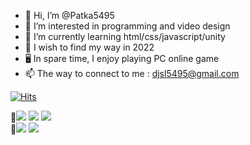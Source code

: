 - 👋 Hi, I’m @Patka5495
- 👀 I’m interested in programming and video design
- 🌱 I’m currently learning html/css/javascript/unity
- 👐 I wish to find my way in 2022
- 🖥️ In spare time, I enjoy playing PC online game
- 📫 The way to connect to me : djsl5495@gmail.com

[![Hits](https://hits.seeyoufarm.com/api/count/incr/badge.svg?url=https%3A%2F%2Fgithub.com%2FPatka5495&count_bg=%2379C83D&title_bg=%23555555&icon=&icon_color=%23E7E7E7&title=hits&edge_flat=false)](https://hits.seeyoufarm.com)

👶<img src="https://img.shields.io/badge/HTML5-E34F26?style=flat-square&logo=HTML5&logoColor=white"/></a>
<img src="https://img.shields.io/badge/css3-1572B6?style=flat-square&logo=css3&logoColor=white"/></a>
<img src="https://img.shields.io/badge/Unity-000000?style=flat-square&logo=Unity&logoColor=white"/></a><br/>
🧒<img src="https://img.shields.io/badge/Adobe Premiere Pro-9999FF?style=flat-square&logo=Adobe Adobe Premiere Pro&logoColor=white"/></a>
<img src="https://img.shields.io/badge/Adobe After Effects-9999FF?style=flat-square&logo=Adobe After Effects&logoColor=white"/></a>



<!---
Patka5495/Patka5495 is a ✨ special ✨ repository because its `README.md` (this file) appears on your GitHub profile.
You can click the Preview link to take a look at your changes.
--->
